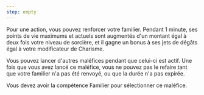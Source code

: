 ```yaml
---
step: empty
---
```

Pour une action, vous pouvez renforcer votre familier. Pendant 1 minute, ses points de vie maximums et actuels sont augmentés d'un montant égal à deux fois votre niveau de sorcière, et il gagne un bonus à ses jets de dégâts égal à votre modificateur de Charisme.

Vous pouvez lancer d'autres maléfices pendant que celui-ci est actif. Une fois que vous avez lancé ce maléfice, vous ne pouvez pas le refaire tant que votre familier n'a pas été renvoyé, ou que la durée n'a pas expirée.

Vous devez avoir la compétence Familier pour sélectionner ce maléfice.
